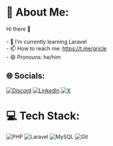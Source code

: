 # 💫 About Me:
Hi there 👋<br><br>- 🌱 I’m currently learning Laravel<br>- 📫 How to reach me: https://t.me/gricle<br>- 😄 Pronouns: he/him


## 🌐 Socials:
[![Discord](https://img.shields.io/badge/Discord-%237289DA.svg?logo=discord&logoColor=white)](https://discord.gg/gricle) [![LinkedIn](https://img.shields.io/badge/LinkedIn-%230077B5.svg?logo=linkedin&logoColor=white)](https://linkedin.com/in/mehdikavyani02) [![X](https://img.shields.io/badge/X-black.svg?logo=X&logoColor=white)](https://x.com/gricleee) 

# 💻 Tech Stack:
![PHP](https://img.shields.io/badge/php-%23777BB4.svg?style=for-the-badge&logo=php&logoColor=white) ![Laravel](https://img.shields.io/badge/laravel-%23FF2D20.svg?style=for-the-badge&logo=laravel&logoColor=white) ![MySQL](https://img.shields.io/badge/mysql-4479A1.svg?style=for-the-badge&logo=mysql&logoColor=white) ![Git](https://img.shields.io/badge/git-%23F05033.svg?style=for-the-badge&logo=git&logoColor=white)

<!-- Proudly created with GPRM ( https://gprm.itsvg.in ) -->
<!--Hi there 👋

- 🌱 I’m currently learning Laravel
- 📫 How to reach me: https://t.me/gricle
- 😄 Pronouns: he/him -->
<!-- ⚡ Fun fact: ...-->
<!--
**MehdiGricle/MehdiGricle** is a ✨ _special_ ✨ repository because its `README.md` (this file) appears on your GitHub profile.

Here are some ideas to get you started:
- 🔭 I’m currently working on My first project   
- 🔭 I’m currently working on My first project t  
- 🌱 I’m currently learning Laravel
- 👯 I’m looking to collaborate on ...
- 🤔 I’m looking for help with ...
- 💬 Ask me about ...
- 📫 How to reach me: t.me/gricle
- 😄 Pronouns: he/him
- ⚡ Fun fact: ...
-->
